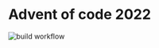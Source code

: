 # Advent of code 2022
![build workflow](https://github.com/rickardenglund/aoc2022/actions/workflows/build.yaml/badge.svg)